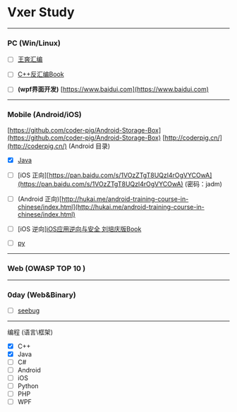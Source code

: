 # **Vxer Study** #

--------------------------------------------------------------------------

### PC (Win/Linux)
- [ ] [王爽汇编](https://item.jd.com/10238776646.html)
- [ ] [C++反汇编Book](https://item.jd.com/1247883026.html)
- [ ] **(wpf界面开发)** [https://www.baidui.com](https://www.baidui.com)


---------------------------------------------------------------------------

### Mobile (Android/iOS)
[https://github.com/coder-pig/Android-Storage-Box](https://github.com/coder-pig/Android-Storage-Box)
[http://coderpig.cn/](http://coderpig.cn/)  (Android 目录)


- [x] [Java](http://www.uzzf.com/qudong/101932.html)
- [ ] [iOS 正向][https://pan.baidu.com/s/1VOzZTgT8UQzl4rOgVYCOwA](https://pan.baidu.com/s/1VOzZTgT8UQzl4rOgVYCOwA)  (密码：jadm)
- [ ] (Android 正向)[http://hukai.me/android-training-course-in-chinese/index.html](http://hukai.me/android-training-course-in-chinese/index.html)
- [ ] [iOS 逆向][iOS应用逆向与安全 刘培庆版Book](https://item.jd.com/12361729.html)
- [ ] [py](https://www.liaoxuefeng.com/wiki/0014316089557264a6b348958f449949df42a6d3a2e542c000)













---------------------------------------------------------------------------

### Web (OWASP TOP 10 )

---------------------------------------------------------------------------

### 0day (Web&Binary)
- [ ] [seebug](https://www.seebug.org/)


---------------------------------------------------------------------------

编程 (语言\框架)
- [x] C++
- [x] Java
- [ ] C#
- [ ] Android
- [ ] iOS
- [ ] Python
- [ ] PHP
- [ ] WPF
